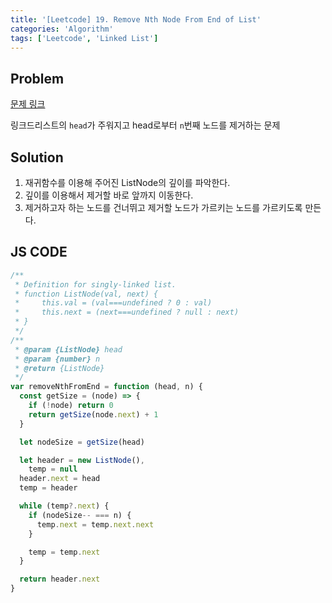 ```yaml
---
title: '[Leetcode] 19. Remove Nth Node From End of List'
categories: 'Algorithm'
tags: ['Leetcode', 'Linked List']
---
```


## Problem

[문제 링크](https://leetcode.com/problems/remove-nth-node-from-end-of-list/)

링크드리스트의 `head`가 주워지고 head로부터 `n`번째 노드를 제거하는 문제

## Solution

1. 재귀함수를 이용해 주어진 ListNode의 깊이를 파악한다.
2. 깊이를 이용해서 제거할 바로 앞까지 이동한다.
3. 제거하고자 하는 노드를 건너뛰고 제거할 노드가 가르키는 노드를 가르키도록 만든다.

## JS CODE

```javascript
/**
 * Definition for singly-linked list.
 * function ListNode(val, next) {
 *     this.val = (val===undefined ? 0 : val)
 *     this.next = (next===undefined ? null : next)
 * }
 */
/**
 * @param {ListNode} head
 * @param {number} n
 * @return {ListNode}
 */
var removeNthFromEnd = function (head, n) {
  const getSize = (node) => {
    if (!node) return 0
    return getSize(node.next) + 1
  }

  let nodeSize = getSize(head)

  let header = new ListNode(),
    temp = null
  header.next = head
  temp = header

  while (temp?.next) {
    if (nodeSize-- === n) {
      temp.next = temp.next.next
    }

    temp = temp.next
  }

  return header.next
}
```
